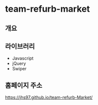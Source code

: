 # team-refurb-market


## 개요

## 라이브러리 
- Javascript
- jQuery
- Swiper


## 홈페이지 주소
 https://jhs97.github.io/team-refurb-Market/
